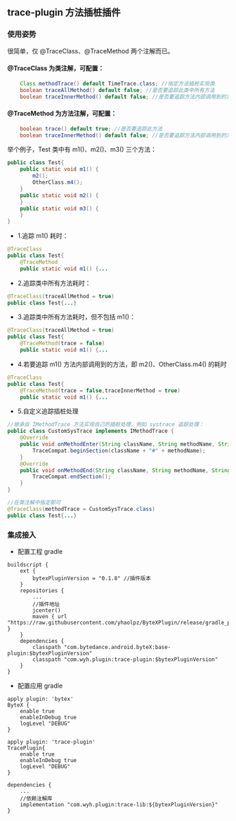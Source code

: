 ## trace-plugin 方法插桩插件


### 使用姿势

很简单，仅 @TraceClass、@TraceMethod 两个注解而已。

#### @TraceClass 为类注解，可配置：

```java
    Class methodTrace() default TimeTrace.class; //指定方法插桩实现类
    boolean traceAllMethod() default false; //是否要追踪此类中所有方法
    boolean traceInnerMethod() default false; //是否要追踪方法内部调用到的方法
```

#### @TraceMethod 为方法注解，可配置：

```java
    boolean trace() default true; //是否要追踪此方法
    boolean traceInnerMethod() default false; //是否要追踪方法内部调用到的方法
```

举个例子，Test 类中有 m1()、m2()、m3() 三个方法：

```java
public class Test{
    public static void m1() {
        m2();
        OtherClass.m4();
    }
    public static void m2() {
    }
    public static void m3() {
    }
}
```

- 1.追踪 m1() 耗时：

```java
@TraceClass
public class Test{
    @TraceMethod
    public static void m1() {...
```

- 2.追踪类中所有方法耗时：

```java
@TraceClass(traceAllMethod = true)
public class Test{...}
```

- 3.追踪类中所有方法耗时，但不包括 m1()：

```java
@TraceClass(traceAllMethod = true)
public class Test{
    @TraceMethod(trace = false)
    public static void m1() {...
```

- 4.若要追踪 m1() 方法内部调用到的方法，即 m2()、OtherClass.m4() 的耗时

```java
@TraceClass
public class Test{
    @TraceMethod(trace = false,traceInnerMethod = true)
    public static void m1() {...
```

- 5.自定义追踪插桩处理

```java
//继承自 IMethodTrace 方法实现自己的插桩处理，例如 systrace 追踪处理：
public class CustomSysTrace implements IMethodTrace {
    @Override
    public void onMethodEnter(String className, String methodName, String methodDesc, String outerMethod) {
        TraceCompat.beginSection(className + "#" + methodName);
    }
    @Override
    public void onMethodEnd(String className, String methodName, String methodDesc, String outerMethod) {
        TraceCompat.endSection();
    }
}

//在类注解中指定即可
@TraceClass(methodTrace = CustomSysTrace.class)
public class Test{...}
```

### 集成接入

- 配置工程 gradle

```
buildscript {
    ext {
        bytexPluginVersion = "0.1.8" //插件版本
    }
    repositories {
        ...
        //插件地址
        jcenter()
        maven { url "https://raw.githubusercontent.com/yhaolpz/ByteXPlugin/release/gradle_plugins" }
    }
    dependencies {
        classpath "com.bytedance.android.byteX:base-plugin:$bytexPluginVersion"
        classpath "com.wyh.plugin:trace-plugin:$bytexPluginVersion"
    }
}
```

- 配置应用 gradle

```
apply plugin: 'bytex'
ByteX {
    enable true
    enableInDebug true
    logLevel "DEBUG"
}

apply plugin: 'trace-plugin'
TracePlugin{
    enable true
    enableInDebug true
    logLevel "DEBUG"
}

dependencies {
    ...
    //依赖注解库
    implementation "com.wyh.plugin:trace-lib:${bytexPluginVersion}"
}
```
